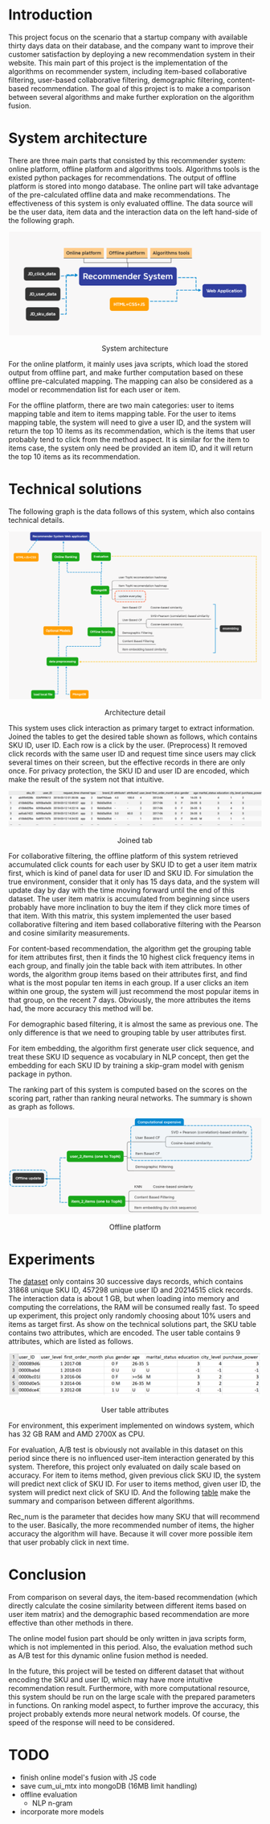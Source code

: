 # Introduction

This project focus on the scenario that a startup company with available thirty days data on their database, and the company want to improve their customer satisfaction by deploying a new recommendation system in their website. This main part of this project is the implementation of the algorithms on recommender system, including item-based collaborative filtering, user-based collaborative filtering, demographic filtering, content-based recommendation. The goal of this project is to make a comparison between several algorithms and make further exploration on the algorithm fusion.

# System architecture

There are three main parts that consisted by this recommender system: online platform, offline platform and algorithms tools. Algorithms tools is the existed python packages for recommendations. The output of offline platform is stored into mongo database. The online part will take advantage of the pre-calculated offline data and make recommendations. The effectiveness of this system is only evaluated offline. The data source will be the user data, item data and the interaction data on the left hand-side of the following graph.

<div align=center><img alt="System architecture" src="https://github.com/InscribeDeeper/RS_code/blob/master/support_doc/img/System_architecture.png"/>

System architecture
</div>

For the online platform, it mainly uses java scripts, which load the stored output from offline part, and make further computation based on these offline pre-calculated mapping. The mapping can also be considered as a model or recommendation list for each user or item.

For the offline platform, there are two main categories: user to items mapping table and item to items mapping table. For the user to items mapping table, the system will need to give a user ID, and the system will return the top 10 items as its recommendation, which is the items that user probably tend to click from the method aspect. It is similar for the item to items case, the system only need be provided an item ID, and it will return the top 10 items as its recommendation.

# Technical solutions

The following graph is the data follows of this system, which also contains technical details.

<div align=center><img alt="Architecture detail" src="https://github.com/InscribeDeeper/RS_code/blob/master/support_doc/img/Architecture_detail.png"/>

Architecture detail
</div>

This system uses click interaction as primary target to extract information. Joined the tables to get the desired table shown as follows, which contains SKU ID, user ID. Each row is a click by the user. (Preprocess) It removed click records with the same user ID and request time since users may click several times on their screen, but the effective records in there are only once. For privacy protection, the SKU ID and user ID are encoded, which make the result of the system not that intuitive.

<div align=center><img alt="joined tab" src="https://github.com/InscribeDeeper/RS_code/blob/master/support_doc/img/joined_tab.png"/>

Joined tab
</div>



For collaborative filtering, the offline platform of this system retrieved accumulated click counts for each user by SKU ID to get a user item matrix first, which is kind of panel data for user ID and SKU ID. For simulation the true environment, consider that it only has 15 days data, and the system will update day by day with the time moving forward until the end of this dataset. The user item matrix is accumulated from beginning since users probably have more inclination to buy the item if they click more times of that item. With this matrix, this system implemented the user based collaborative filtering and item based collaborative filtering with the Pearson and cosine similarity measurements.

For content-based recommendation, the algorithm get the grouping table for item attributes first, then it finds the 10 highest click frequency items in each group, and finally join the table back with item attributes. In other words, the algorithm group items based on their attributes first, and find what is the most popular ten items in each group. If a user clicks an item within one group, the system will just recommend the most popular items in that group, on the recent 7 days. Obviously, the more attributes the items had, the more accuracy this method will be.

For demographic based filtering, it is almost the same as previous one. The only difference is that we need to grouping table by user attributes first.

For item embedding, the algorithm first generate user click sequence, and treat these SKU ID sequence as vocabulary in NLP concept, then get the embedding for each SKU ID by training a skip-gram model with genism package in python.

The ranking part of this system is computed based on the scores on the scoring part, rather than ranking neural networks. The summary is shown as graph as follows.

<!-- ![Offline platform](https://github.com/InscribeDeeper/RS_code/blob/master/support_doc/img/joined_tab.png) -->
<div align=center>
<img alt="Offline platform" src="https://github.com/InscribeDeeper/RS_code/blob/master/support_doc/img/Offline_platform.png"/>

Offline platform
</div>


# Experiments

The [dataset](https://www.dropbox.com/sh/kdgx4wconscfllj/AADNR94dAP8PlmGCYhHLT5Eqa?dl=0) only contains 30 successive days records, which contains 31868 unique SKU ID, 457298 unique user ID and 20214515 click records. The interaction data is about 1 GB, but when loading into memory and computing the correlations, the RAM will be consumed really fast. To speed up experiment, this project only randomly choosing about 10% users and items as target first. As show on the technical solutions part, the SKU table contains two attributes, which are encoded. The user table contains 9 attributes, which are listed as follows.


 <div align=center><img alt="User table attributes" src="https://github.com/InscribeDeeper/RS_code/blob/master/support_doc/img/User_table attributes.png"/>
 
 User table attributes
 </div>



For environment, this experiment implemented on windows system, which has 32 GB RAM and AMD 2700X as CPU.

For evaluation, A/B test is obviously not available in this dataset on this period since there is no influenced user-item interaction generated by this system. Therefore, this project only evaluated on daily scale based on accuracy. For item to items method, given previous click SKU ID, the system will predict next click of SKU ID. For user to items method, given user ID, the system will predict next click of SKU ID. And the following [table](https://www.dropbox.com/sh/kdgx4wconscfllj/AADNR94dAP8PlmGCYhHLT5Eqa?dl=0) make the summary and comparison between different algorithms.

Rec_num is the parameter that decides how many SKU that will recommend to the user. Basically, the more recommended number of items, the higher accuracy the algorithm will have. Because it will cover more possible item that user probably click in next time.

# Conclusion

From comparison on several days, the item-based recommendation (which directly calculate the cosine similarity between different items based on user item matrix) and the demographic based recommendation are more effective than other methods in there.

The online model fusion part should be only written in java scripts form, which is not implemented in this period. Also, the evaluation method such as A/B test for this dynamic online fusion method is needed.

In the future, this project will be tested on different dataset that without encoding the SKU and user ID, which may have more intuitive recommendation result. Furthermore, with more computational resource, this system should be run on the large scale with the prepared parameters in functions. On ranking model aspect, to further improve the accuracy, this project probably extends more neural network models. Of course, the speed of the response will need to be considered.


# TODO
- finish online model's fusion with JS code
- save cum_ui_mtx into mongoDB (16MB limit handling)
- offline evaluation
    - NLP n-gram
- incorporate more models
